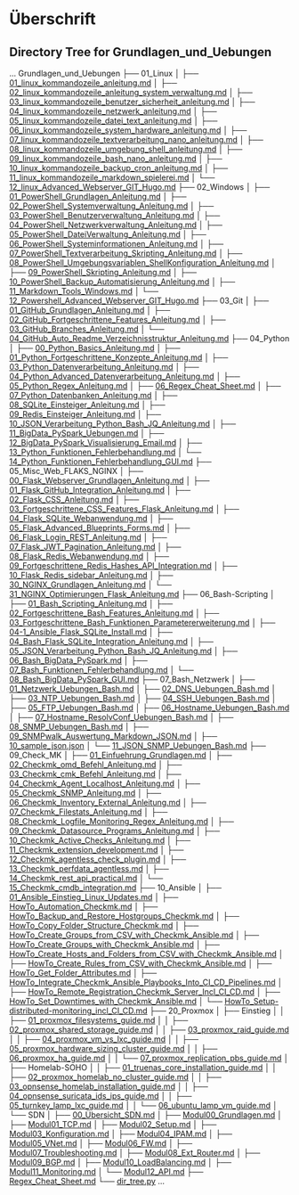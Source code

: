 # Überschrift

## Directory Tree for Grundlagen_und_Uebungen

...
Grundlagen_und_Uebungen
├── 01_Linux
│   ├── [01_linux_kommandozeile_anleitung.md](Grundlagen_und_Uebungen/01_linux_kommandozeile_anleitung.md)
│   ├── [02_linux_kommandozeile_anleitung_system_verwaltung.md](Grundlagen_und_Uebungen/02_linux_kommandozeile_anleitung_system_verwaltung.md)
│   ├── [03_linux_kommandozeile_benutzer_sicherheit_anleitung.md](Grundlagen_und_Uebungen/03_linux_kommandozeile_benutzer_sicherheit_anleitung.md)
│   ├── [04_linux_kommandozeile_netzwerk_anleitung.md](Grundlagen_und_Uebungen/04_linux_kommandozeile_netzwerk_anleitung.md)
│   ├── [05_linux_kommandozeile_datei_text_anleitung.md](Grundlagen_und_Uebungen/05_linux_kommandozeile_datei_text_anleitung.md)
│   ├── [06_linux_kommandozeile_system_hardware_anleitung.md](Grundlagen_und_Uebungen/06_linux_kommandozeile_system_hardware_anleitung.md)
│   ├── [07_linux_kommandozeile_textverarbeitung_nano_anleitung.md](Grundlagen_und_Uebungen/07_linux_kommandozeile_textverarbeitung_nano_anleitung.md)
│   ├── [08_linux_kommandozeile_umgebung_shell_anleitung.md](Grundlagen_und_Uebungen/08_linux_kommandozeile_umgebung_shell_anleitung.md)
│   ├── [09_linux_kommandozeile_bash_nano_anleitung.md](Grundlagen_und_Uebungen/09_linux_kommandozeile_bash_nano_anleitung.md)
│   ├── [10_linux_kommandozeile_backup_cron_anleitung.md](Grundlagen_und_Uebungen/10_linux_kommandozeile_backup_cron_anleitung.md)
│   ├── [11_linux_kommandozeile_markdown_spielerei.md](Grundlagen_und_Uebungen/11_linux_kommandozeile_markdown_spielerei.md)
│   └── [12_linux_Advanced_Webserver_GIT_Hugo.md](Grundlagen_und_Uebungen/12_linux_Advanced_Webserver_GIT_Hugo.md)
├── 02_Windows
│   ├── [01_PowerShell_Grundlagen_Anleitung.md](Grundlagen_und_Uebungen/01_PowerShell_Grundlagen_Anleitung.md)
│   ├── [02_PowerShell_Systemverwaltung_Anleitung.md](Grundlagen_und_Uebungen/02_PowerShell_Systemverwaltung_Anleitung.md)
│   ├── [03_PowerShell_Benutzerverwaltung_Anleitung.md](Grundlagen_und_Uebungen/03_PowerShell_Benutzerverwaltung_Anleitung.md)
│   ├── [04_PowerShell_Netzwerkverwaltung_Anleitung.md](Grundlagen_und_Uebungen/04_PowerShell_Netzwerkverwaltung_Anleitung.md)
│   ├── [05_PowerShell_DateiVerwaltung_Anleitung.md](Grundlagen_und_Uebungen/05_PowerShell_DateiVerwaltung_Anleitung.md)
│   ├── [06_PowerShell_Systeminformationen_Anleitung.md](Grundlagen_und_Uebungen/06_PowerShell_Systeminformationen_Anleitung.md)
│   ├── [07_PowerShell_Textverarbeitung_Skripting_Anleitung.md](Grundlagen_und_Uebungen/07_PowerShell_Textverarbeitung_Skripting_Anleitung.md)
│   ├── [08_PowerShell_Umgebungsvariablen_ShellKonfiguration_Anleitung.md](Grundlagen_und_Uebungen/08_PowerShell_Umgebungsvariablen_ShellKonfiguration_Anleitung.md)
│   ├── [09_PowerShell_Skripting_Anleitung.md](Grundlagen_und_Uebungen/09_PowerShell_Skripting_Anleitung.md)
│   ├── [10_PowerShell_Backup_Automatisierung_Anleitung.md](Grundlagen_und_Uebungen/10_PowerShell_Backup_Automatisierung_Anleitung.md)
│   ├── [11_Markdown_Tools_Windows.md](Grundlagen_und_Uebungen/11_Markdown_Tools_Windows.md)
│   └── [12_Powershell_Advanced_Webserver_GIT_Hugo.md](Grundlagen_und_Uebungen/12_Powershell_Advanced_Webserver_GIT_Hugo.md)
├── 03_Git
│   ├── [01_GitHub_Grundlagen_Anleitung.md](Grundlagen_und_Uebungen/01_GitHub_Grundlagen_Anleitung.md)
│   ├── [02_GitHub_Fortgeschrittene_Features_Anleitung.md](Grundlagen_und_Uebungen/02_GitHub_Fortgeschrittene_Features_Anleitung.md)
│   ├── [03_GitHub_Branches_Anleitung.md](Grundlagen_und_Uebungen/03_GitHub_Branches_Anleitung.md)
│   └── [04_GitHub_Auto_Readme_Verzeichnisstruktur_Anleitung.md](Grundlagen_und_Uebungen/04_GitHub_Auto_Readme_Verzeichnisstruktur_Anleitung.md)
├── 04_Python
│   ├── [00_Python_Basics_Anleitung.md](Grundlagen_und_Uebungen/00_Python_Basics_Anleitung.md)
│   ├── [01_Python_Fortgeschrittene_Konzepte_Anleitung.md](Grundlagen_und_Uebungen/01_Python_Fortgeschrittene_Konzepte_Anleitung.md)
│   ├── [03_Python_Datenverarbeitung_Anleitung.md](Grundlagen_und_Uebungen/03_Python_Datenverarbeitung_Anleitung.md)
│   ├── [04_Python_Advanced_Datenverarbeitung_Anleitung.md](Grundlagen_und_Uebungen/04_Python_Advanced_Datenverarbeitung_Anleitung.md)
│   ├── [05_Python_Regex_Anleitung.md](Grundlagen_und_Uebungen/05_Python_Regex_Anleitung.md)
│   ├── [06_Regex_Cheat_Sheet.md](Grundlagen_und_Uebungen/06_Regex_Cheat_Sheet.md)
│   ├── [07_Python_Datenbanken_Anleitung.md](Grundlagen_und_Uebungen/07_Python_Datenbanken_Anleitung.md)
│   ├── [08_SQLite_Einsteiger_Anleitung.md](Grundlagen_und_Uebungen/08_SQLite_Einsteiger_Anleitung.md)
│   ├── [09_Redis_Einsteiger_Anleitung.md](Grundlagen_und_Uebungen/09_Redis_Einsteiger_Anleitung.md)
│   ├── [10_JSON_Verarbeitung_Python_Bash_JQ_Anleitung.md](Grundlagen_und_Uebungen/10_JSON_Verarbeitung_Python_Bash_JQ_Anleitung.md)
│   ├── [11_BigData_PySpark_Uebungen.md](Grundlagen_und_Uebungen/11_BigData_PySpark_Uebungen.md)
│   ├── [12_BigData_PySpark_Visualisierung_Email.md](Grundlagen_und_Uebungen/12_BigData_PySpark_Visualisierung_Email.md)
│   ├── [13_Python_Funktionen_Fehlerbehandlung.md](Grundlagen_und_Uebungen/13_Python_Funktionen_Fehlerbehandlung.md)
│   └── [14_Python_Funktionen_Fehlerbehandlung_GUI.md](Grundlagen_und_Uebungen/14_Python_Funktionen_Fehlerbehandlung_GUI.md)
├── 05_Misc_Web_FLAKS_NGINX
│   ├── [00_Flask_Webserver_Grundlagen_Anleitung.md](Grundlagen_und_Uebungen/00_Flask_Webserver_Grundlagen_Anleitung.md)
│   ├── [01_Flask_GitHub_Integration_Anleitung.md](Grundlagen_und_Uebungen/01_Flask_GitHub_Integration_Anleitung.md)
│   ├── [02_Flask_CSS_Anleitung.md](Grundlagen_und_Uebungen/02_Flask_CSS_Anleitung.md)
│   ├── [03_Fortgeschrittene_CSS_Features_Flask_Anleitung.md](Grundlagen_und_Uebungen/03_Fortgeschrittene_CSS_Features_Flask_Anleitung.md)
│   ├── [04_Flask_SQLite_Webanwendung.md](Grundlagen_und_Uebungen/04_Flask_SQLite_Webanwendung.md)
│   ├── [05_Flask_Advanced_Blueprints_Forms.md](Grundlagen_und_Uebungen/05_Flask_Advanced_Blueprints_Forms.md)
│   ├── [06_Flask_Login_REST_Anleitung.md](Grundlagen_und_Uebungen/06_Flask_Login_REST_Anleitung.md)
│   ├── [07_Flask_JWT_Pagination_Anleitung.md](Grundlagen_und_Uebungen/07_Flask_JWT_Pagination_Anleitung.md)
│   ├── [08_Flask_Redis_Webanwendung.md](Grundlagen_und_Uebungen/08_Flask_Redis_Webanwendung.md)
│   ├── [09_Fortgeschrittene_Redis_Hashes_API_Integration.md](Grundlagen_und_Uebungen/09_Fortgeschrittene_Redis_Hashes_API_Integration.md)
│   ├── [10_Flask_Redis_sidebar_Anleitung.md](Grundlagen_und_Uebungen/10_Flask_Redis_sidebar_Anleitung.md)
│   ├── [30_NGINX_Grundlagen_Anleitung.md](Grundlagen_und_Uebungen/30_NGINX_Grundlagen_Anleitung.md)
│   └── [31_NGINX_Optimierungen_Flask_Anleitung.md](Grundlagen_und_Uebungen/31_NGINX_Optimierungen_Flask_Anleitung.md)
├── 06_Bash-Scripting
│   ├── [01_Bash_Scripting_Anleitung.md](Grundlagen_und_Uebungen/01_Bash_Scripting_Anleitung.md)
│   ├── [02_Fortgeschrittene_Bash_Features_Anleitung.md](Grundlagen_und_Uebungen/02_Fortgeschrittene_Bash_Features_Anleitung.md)
│   ├── [03_Fortgeschrittene_Bash_Funktionen_Parametererweiterung.md](Grundlagen_und_Uebungen/03_Fortgeschrittene_Bash_Funktionen_Parametererweiterung.md)
│   ├── [04-1_Ansible_Flask_SQLite_Install.md](Grundlagen_und_Uebungen/04-1_Ansible_Flask_SQLite_Install.md)
│   ├── [04_Bash_Flask_SQLite_Integration_Anleitung.md](Grundlagen_und_Uebungen/04_Bash_Flask_SQLite_Integration_Anleitung.md)
│   ├── [05_JSON_Verarbeitung_Python_Bash_JQ_Anleitung.md](Grundlagen_und_Uebungen/05_JSON_Verarbeitung_Python_Bash_JQ_Anleitung.md)
│   ├── [06_Bash_BigData_PySpark.md](Grundlagen_und_Uebungen/06_Bash_BigData_PySpark.md)
│   ├── [07_Bash_Funktionen_Fehlerbehandlung.md](Grundlagen_und_Uebungen/07_Bash_Funktionen_Fehlerbehandlung.md)
│   └── [08_Bash_BigData_PySpark_GUI.md](Grundlagen_und_Uebungen/08_Bash_BigData_PySpark_GUI.md)
├── 07_Bash_Netzwerk
│   ├── [01_Netzwerk_Uebungen_Bash.md](Grundlagen_und_Uebungen/01_Netzwerk_Uebungen_Bash.md)
│   ├── [02_DNS_Uebungen_Bash.md](Grundlagen_und_Uebungen/02_DNS_Uebungen_Bash.md)
│   ├── [03_NTP_Uebungen_Bash.md](Grundlagen_und_Uebungen/03_NTP_Uebungen_Bash.md)
│   ├── [04_SSH_Uebungen_Bash.md](Grundlagen_und_Uebungen/04_SSH_Uebungen_Bash.md)
│   ├── [05_FTP_Uebungen_Bash.md](Grundlagen_und_Uebungen/05_FTP_Uebungen_Bash.md)
│   ├── [06_Hostname_Uebungen_Bash.md](Grundlagen_und_Uebungen/06_Hostname_Uebungen_Bash.md)
│   ├── [07_Hostname_ResolvConf_Uebungen_Bash.md](Grundlagen_und_Uebungen/07_Hostname_ResolvConf_Uebungen_Bash.md)
│   ├── [08_SNMP_Uebungen_Bash.md](Grundlagen_und_Uebungen/08_SNMP_Uebungen_Bash.md)
│   ├── [09_SNMPwalk_Auswertung_Markdown_JSON.md](Grundlagen_und_Uebungen/09_SNMPwalk_Auswertung_Markdown_JSON.md)
│   ├── [10_sample_json.json](Grundlagen_und_Uebungen/10_sample_json.json)
│   └── [11_JSON_SNMP_Uebungen_Bash.md](Grundlagen_und_Uebungen/11_JSON_SNMP_Uebungen_Bash.md)
├── 09_Check_MK
│   ├── [01_Einfuehrung_Grundlagen.md](Grundlagen_und_Uebungen/01_Einfuehrung_Grundlagen.md)
│   ├── [02_Checkmk_omd_Befehl_Anleitung.md](Grundlagen_und_Uebungen/02_Checkmk_omd_Befehl_Anleitung.md)
│   ├── [03_Checkmk_cmk_Befehl_Anleitung.md](Grundlagen_und_Uebungen/03_Checkmk_cmk_Befehl_Anleitung.md)
│   ├── [04_Checkmk_Agent_Localhost_Anleitung.md](Grundlagen_und_Uebungen/04_Checkmk_Agent_Localhost_Anleitung.md)
│   ├── [05_Checkmk_SNMP_Anleitung.md](Grundlagen_und_Uebungen/05_Checkmk_SNMP_Anleitung.md)
│   ├── [06_Checkmk_Inventory_External_Anleitung.md](Grundlagen_und_Uebungen/06_Checkmk_Inventory_External_Anleitung.md)
│   ├── [07_Checkmk_Filestats_Anleitung.md](Grundlagen_und_Uebungen/07_Checkmk_Filestats_Anleitung.md)
│   ├── [08_Checkmk_Logfile_Monitoring_Regex_Anleitung.md](Grundlagen_und_Uebungen/08_Checkmk_Logfile_Monitoring_Regex_Anleitung.md)
│   ├── [09_Checkmk_Datasource_Programs_Anleitung.md](Grundlagen_und_Uebungen/09_Checkmk_Datasource_Programs_Anleitung.md)
│   ├── [10_Checkmk_Active_Checks_Anleitung.md](Grundlagen_und_Uebungen/10_Checkmk_Active_Checks_Anleitung.md)
│   ├── [11_Checkmk_extension_development.md](Grundlagen_und_Uebungen/11_Checkmk_extension_development.md)
│   ├── [12_Checkmk_agentless_check_plugin.md](Grundlagen_und_Uebungen/12_Checkmk_agentless_check_plugin.md)
│   ├── [13_Checkmk_perfdata_agentless.md](Grundlagen_und_Uebungen/13_Checkmk_perfdata_agentless.md)
│   ├── [14_Checkmk_rest_api_practical.md](Grundlagen_und_Uebungen/14_Checkmk_rest_api_practical.md)
│   └── [15_Checkmk_cmdb_integration.md](Grundlagen_und_Uebungen/15_Checkmk_cmdb_integration.md)
├── 10_Ansible
│   ├── [01_Ansible_Einstieg_Linux_Updates.md](Grundlagen_und_Uebungen/01_Ansible_Einstieg_Linux_Updates.md)
│   ├── [HowTo_Automation_Checkmk.md](Grundlagen_und_Uebungen/HowTo_Automation_Checkmk.md)
│   ├── [HowTo_Backup_and_Restore_Hostgroups_Checkmk.md](Grundlagen_und_Uebungen/HowTo_Backup_and_Restore_Hostgroups_Checkmk.md)
│   ├── [HowTo_Copy_Folder_Structure_Checkmk.md](Grundlagen_und_Uebungen/HowTo_Copy_Folder_Structure_Checkmk.md)
│   ├── [HowTo_Create_Groups_from_CSV_with_Checkmk_Ansible.md](Grundlagen_und_Uebungen/HowTo_Create_Groups_from_CSV_with_Checkmk_Ansible.md)
│   ├── [HowTo_Create_Groups_with_Checkmk_Ansible.md](Grundlagen_und_Uebungen/HowTo_Create_Groups_with_Checkmk_Ansible.md)
│   ├── [HowTo_Create_Hosts_and_Folders_from_CSV_with_Checkmk_Ansible.md](Grundlagen_und_Uebungen/HowTo_Create_Hosts_and_Folders_from_CSV_with_Checkmk_Ansible.md)
│   ├── [HowTo_Create_Rules_from_CSV_with_Checkmk_Ansible.md](Grundlagen_und_Uebungen/HowTo_Create_Rules_from_CSV_with_Checkmk_Ansible.md)
│   ├── [HowTo_Get_Folder_Attributes.md](Grundlagen_und_Uebungen/HowTo_Get_Folder_Attributes.md)
│   ├── [HowTo_Integrate_Checkmk_Ansible_Playbooks_Into_CI_CD_Pipelines.md](Grundlagen_und_Uebungen/HowTo_Integrate_Checkmk_Ansible_Playbooks_Into_CI_CD_Pipelines.md)
│   ├── [HowTo_Remote_Registration_Checkmk_Server_Incl_CI_CD.md](Grundlagen_und_Uebungen/HowTo_Remote_Registration_Checkmk_Server_Incl_CI_CD.md)
│   ├── [HowTo_Set_Downtimes_with_Checkmk_Ansible.md](Grundlagen_und_Uebungen/HowTo_Set_Downtimes_with_Checkmk_Ansible.md)
│   └── [HowTo_Setup-distributed-monitoring_incl_CI_CD.md](Grundlagen_und_Uebungen/HowTo_Setup-distributed-monitoring_incl_CI_CD.md)
├── 20_Proxmox
│   ├── Einstieg
│   │   ├── [01_proxmox_filesystems_guide.md](Grundlagen_und_Uebungen/01_proxmox_filesystems_guide.md)
│   │   ├── [02_proxmox_shared_storage_guide.md](Grundlagen_und_Uebungen/02_proxmox_shared_storage_guide.md)
│   │   ├── [03_proxmox_raid_guide.md](Grundlagen_und_Uebungen/03_proxmox_raid_guide.md)
│   │   ├── [04_proxmox_vm_vs_lxc_guide.md](Grundlagen_und_Uebungen/04_proxmox_vm_vs_lxc_guide.md)
│   │   ├── [05_proxmox_hardware_sizing_cluster_guide.md](Grundlagen_und_Uebungen/05_proxmox_hardware_sizing_cluster_guide.md)
│   │   ├── [06_proxmox_ha_guide.md](Grundlagen_und_Uebungen/06_proxmox_ha_guide.md)
│   │   └── [07_proxmox_replication_pbs_guide.md](Grundlagen_und_Uebungen/07_proxmox_replication_pbs_guide.md)
│   ├── Homelab-SOHO
│   │   ├── [01_truenas_core_installation_guide.md](Grundlagen_und_Uebungen/01_truenas_core_installation_guide.md)
│   │   ├── [02_proxmox_homelab_no_cluster_guide.md](Grundlagen_und_Uebungen/02_proxmox_homelab_no_cluster_guide.md)
│   │   ├── [03_opnsense_homelab_installation_guide.md](Grundlagen_und_Uebungen/03_opnsense_homelab_installation_guide.md)
│   │   ├── [04_opnsense_suricata_ids_ips_guide.md](Grundlagen_und_Uebungen/04_opnsense_suricata_ids_ips_guide.md)
│   │   ├── [05_turnkey_lamp_lxc_guide.md](Grundlagen_und_Uebungen/05_turnkey_lamp_lxc_guide.md)
│   │   └── [06_ubuntu_lamp_vm_guide.md](Grundlagen_und_Uebungen/06_ubuntu_lamp_vm_guide.md)
│   └── SDN
│       ├── [00_Übersicht_SDN.md](Grundlagen_und_Uebungen/00_%C3%9Cbersicht_SDN.md)
│       ├── [Modul00_Grundlagen.md](Grundlagen_und_Uebungen/Modul00_Grundlagen.md)
│       ├── [Modul01_TCP.md](Grundlagen_und_Uebungen/Modul01_TCP.md)
│       ├── [Modul02_Setup.md](Grundlagen_und_Uebungen/Modul02_Setup.md)
│       ├── [Modul03_Konfiguration.md](Grundlagen_und_Uebungen/Modul03_Konfiguration.md)
│       ├── [Modul04_IPAM.md](Grundlagen_und_Uebungen/Modul04_IPAM.md)
│       ├── [Modul05_VNet.md](Grundlagen_und_Uebungen/Modul05_VNet.md)
│       ├── [Modul06_FW.md](Grundlagen_und_Uebungen/Modul06_FW.md)
│       ├── [Modul07_Troubleshooting.md](Grundlagen_und_Uebungen/Modul07_Troubleshooting.md)
│       ├── [Modul08_Ext_Router.md](Grundlagen_und_Uebungen/Modul08_Ext_Router.md)
│       ├── [Modul09_BGP.md](Grundlagen_und_Uebungen/Modul09_BGP.md)
│       ├── [Modul10_LoadBalancing.md](Grundlagen_und_Uebungen/Modul10_LoadBalancing.md)
│       ├── [Modul11_Monitoring.md](Grundlagen_und_Uebungen/Modul11_Monitoring.md)
│       └── [Modul12_API.md](Grundlagen_und_Uebungen/Modul12_API.md)
├── [Regex_Cheat_Sheet.md](Grundlagen_und_Uebungen/Regex_Cheat_Sheet.md)
└── [dir_tree.py](Grundlagen_und_Uebungen/dir_tree.py)
...
